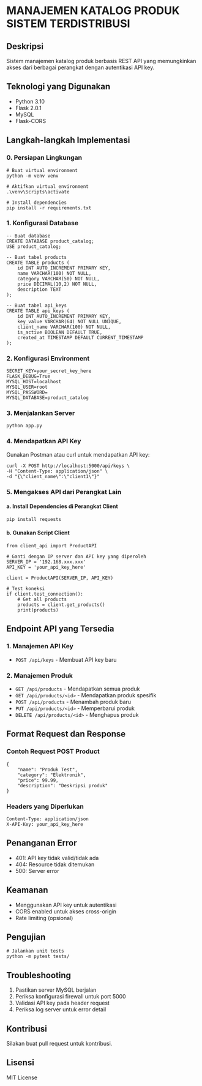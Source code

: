 # MANAJEMEN KATALOG PRODUK SISTEM TERDISTRIBUSI

## Deskripsi

Sistem manajemen katalog produk berbasis REST API yang memungkinkan akses dari berbagai perangkat dengan autentikasi API key.

## Teknologi yang Digunakan

* Python 3.10
* Flask 2.0.1
* MySQL
* Flask-CORS

## Langkah-langkah Implementasi

### 0. Persiapan Lingkungan

```
# Buat virtual environment
python -m venv venv

# Aktifkan virtual environment
.\venv\Scripts\activate

# Install dependencies
pip install -r requirements.txt
```

### 1. Konfigurasi Database

```
-- Buat database
CREATE DATABASE product_catalog;
USE product_catalog;

-- Buat tabel products
CREATE TABLE products (
    id INT AUTO_INCREMENT PRIMARY KEY,
    name VARCHAR(100) NOT NULL,
    category VARCHAR(50) NOT NULL,
    price DECIMAL(10,2) NOT NULL,
    description TEXT
);

-- Buat tabel api_keys
CREATE TABLE api_keys (
    id INT AUTO_INCREMENT PRIMARY KEY,
    key_value VARCHAR(64) NOT NULL UNIQUE,
    client_name VARCHAR(100) NOT NULL,
    is_active BOOLEAN DEFAULT TRUE,
    created_at TIMESTAMP DEFAULT CURRENT_TIMESTAMP
);
```

### 2. Konfigurasi Environment

```
SECRET_KEY=your_secret_key_here
FLASK_DEBUG=True
MYSQL_HOST=localhost
MYSQL_USER=root
MYSQL_PASSWORD=
MYSQL_DATABASE=product_catalog
```

### 3. Menjalankan Server

```
python app.py
```

### 4. Mendapatkan API Key

Gunakan Postman atau curl untuk mendapatkan API key:

```
curl -X POST http://localhost:5000/api/keys \
-H "Content-Type: application/json" \
-d "{\"client_name\":\"client1\"}"
```

### 5. Mengakses API dari Perangkat Lain

#### a. Install Dependencies di Perangkat Client

```
pip install requests
```

#### b. Gunakan Script Client

```
from client_api import ProductAPI

# Ganti dengan IP server dan API key yang diperoleh
SERVER_IP = '192.168.xxx.xxx'
API_KEY = 'your_api_key_here'

client = ProductAPI(SERVER_IP, API_KEY)

# Test koneksi
if client.test_connection():
    # Get all products
    products = client.get_products()
    print(products)
```

## Endpoint API yang Tersedia

### 1. Manajemen API Key

* `POST /api/keys` - Membuat API key baru

### 2. Manajemen Produk

* `GET /api/products` - Mendapatkan semua produk
* `GET /api/products/<id>` - Mendapatkan produk spesifik
* `POST /api/products` - Menambah produk baru
* `PUT /api/products/<id>` - Memperbarui produk
* `DELETE /api/products/<id>` - Menghapus produk

## Format Request dan Response

### Contoh Request POST Product

```
{
    "name": "Produk Test",
    "category": "Elektronik",
    "price": 99.99,
    "description": "Deskripsi produk"
}
```

### Headers yang Diperlukan

```
Content-Type: application/json
X-API-Key: your_api_key_here
```

## Penanganan Error

* 401: API key tidak valid/tidak ada
* 404: Resource tidak ditemukan
* 500: Server error

## Keamanan

* Menggunakan API key untuk autentikasi
* CORS enabled untuk akses cross-origin
* Rate limiting (opsional)

## Pengujian

```
# Jalankan unit tests
python -m pytest tests/
```

## Troubleshooting

1. Pastikan server MySQL berjalan
2. Periksa konfigurasi firewall untuk port 5000
3. Validasi API key pada header request
4. Periksa log server untuk error detail

## Kontribusi

Silakan buat pull request untuk kontribusi.

## Lisensi

MIT License
